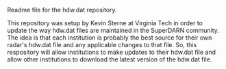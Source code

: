 Readme file for the hdw.dat repository.

This repository was setup by Kevin Sterne at Virginia Tech in order
to update the way hdw.dat files are maintained in the SuperDARN 
community.  The idea is that each institution is probably the best
source for their own radar's hdw.dat file and any applicable changes
to that file.  So, this respository will allow institutions to 
make updates to their hdw.dat file and allow other institutions to
download the latest version of the hdw.dat file.  



